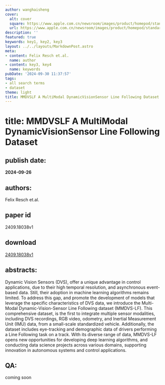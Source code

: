 ```yaml
---
author: wanghaisheng
cover:
  alt: cover
  square: https://www.apple.com.cn/newsroom/images/product/homepod/standard/Apple-HomePod-hero-230118_big.jpg.large_2x.jpg
  url: https://www.apple.com.cn/newsroom/images/product/homepod/standard/Apple-HomePod-hero-230118_big.jpg.large_2x.jpg
description: ''
featured: true
keywords: key1, key2, key3
layout: ../../layouts/MarkdownPost.astro
meta:
- content: Felix Resch et.al.
  name: author
- content: key3, key4
  name: keywords
pubDate: '2024-09-30 11:37:57'
tags:
- all search terms
- dataset
theme: light
title: MMDVSLF A MultiModal DynamicVisionSensor Line Following Dataset
---
```


# title: MMDVSLF A MultiModal DynamicVisionSensor Line Following Dataset 
## publish date: 
**2024-09-26** 
## authors: 
  Felix Resch et.al. 
## paper id
2409.18038v1
## download
[2409.18038v1](http://arxiv.org/abs/2409.18038v1)
## abstracts:
Dynamic Vision Sensors (DVS), offer a unique advantage in control applications, due to their high temporal resolution, and asynchronous event-based data. Still, their adoption in machine learning algorithms remains limited. To address this gap, and promote the development of models that leverage the specific characteristics of DVS data, we introduce the Multi-Modal Dynamic-Vision-Sensor Line Following dataset (MMDVS-LF). This comprehensive dataset, is the first to integrate multiple sensor modalities, including DVS recordings, RGB video, odometry, and Inertial Measurement Unit (IMU) data, from a small-scale standardized vehicle. Additionally, the dataset includes eye-tracking and demographic data of drivers performing a Line Following task on a track. With its diverse range of data, MMDVS-LF opens new opportunities for developing deep learning algorithms, and conducting data science projects across various domains, supporting innovation in autonomous systems and control applications.
## QA:
coming soon
